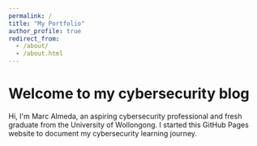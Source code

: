 ```yaml
---
permalink: /
title: "My Portfolio"
author_profile: true
redirect_from: 
  - /about/
  - /about.html
---
```

Welcome to my cybersecurity blog
====
Hi, I'm Marc Almeda, an aspiring cybersecurity professional and fresh graduate from the University of Wollongong. I started this GitHub Pages website to document my cybersecurity learning journey.
